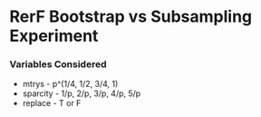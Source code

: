 # RerF Bootstrap vs Subsampling Experiment

### Variables Considered
  * mtrys - p^(1/4, 1/2, 3/4, 1)
  * sparcity - 1/p, 2/p, 3/p, 4/p, 5/p
  * replace - T or F